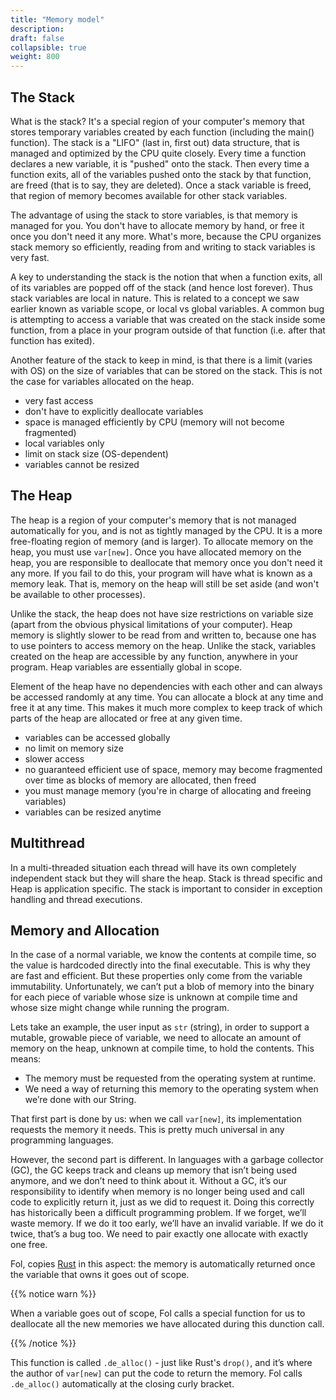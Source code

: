 ```yaml
---
title: "Memory model"
description: 
draft: false
collapsible: true
weight: 800
---
```


## The Stack

What is the stack? It's a special region of your computer's memory that stores temporary variables created by each function (including the main() function). The stack is a "LIFO" (last in, first out) data structure, that is managed and optimized by the CPU quite closely. Every time a function declares a new variable, it is "pushed" onto the stack. Then every time a function exits, all of the variables pushed onto the stack by that function, are freed (that is to say, they are deleted). Once a stack variable is freed, that region of memory becomes available for other stack variables.

The advantage of using the stack to store variables, is that memory is managed for you. You don't have to allocate memory by hand, or free it once you don't need it any more. What's more, because the CPU organizes stack memory so efficiently, reading from and writing to stack variables is very fast.

A key to understanding the stack is the notion that when a function exits, all of its variables are popped off of the stack (and hence lost forever). Thus stack variables are local in nature. This is related to a concept we saw earlier known as variable scope, or local vs global variables. A common bug is attempting to access a variable that was created on the stack inside some function, from a place in your program outside of that function (i.e. after that function has exited).

Another feature of the stack to keep in mind, is that there is a limit (varies with OS) on the size of variables that can be stored on the stack. This is not the case for variables allocated on the heap.

- very fast access
- don't have to explicitly deallocate variables
- space is managed efficiently by CPU (memory will not become fragmented)
- local variables only
- limit on stack size (OS-dependent)
- variables cannot be resized


## The Heap

The heap is a region of your computer's memory that is not managed automatically for you, and is not as tightly managed by the CPU. It is a more free-floating region of memory (and is larger). To allocate memory on the heap, you must use `var[new]`. Once you have allocated memory on the heap, you are responsible to deallocate that memory once you don't need it any more. If you fail to do this, your program will have what is known as a memory leak. That is, memory on the heap will still be set aside (and won't be available to other processes).

Unlike the stack, the heap does not have size restrictions on variable size (apart from the obvious physical limitations of your computer). Heap memory is slightly slower to be read from and written to, because one has to use pointers to access memory on the heap. Unlike the stack, variables created on the heap are accessible by any function, anywhere in your program. Heap variables are essentially global in scope.

Element of the heap have no dependencies with each other and can always be accessed randomly at any time. You can allocate a block at any time and free it at any time. This makes it much more complex to keep track of which parts of the heap are allocated or free at any given time.

- variables can be accessed globally
- no limit on memory size
- slower access
- no guaranteed efficient use of space, memory may become fragmented over time as blocks of memory are allocated, then freed
- you must manage memory (you're in charge of allocating and freeing variables)
- variables can be resized anytime

## Multithread
In a multi-threaded situation each thread will have its own completely independent stack but they will share the heap. Stack is thread specific and Heap is application specific. The stack is important to consider in exception handling and thread executions.

## Memory and Allocation

In the case of a normal variable, we know the contents at compile time, so the value is hardcoded directly into the final executable. This is why they are fast and efficient. But these properties only come from the variable immutability. Unfortunately, we can’t put a blob of memory into the binary for each piece of variable whose size is unknown at compile time and whose size might change while running the program.

Lets take an example, the user input as `str` (string), in order to support a mutable, growable piece of variable, we need to allocate an amount of memory on the heap, unknown at compile time, to hold the contents. This means:

- The memory must be requested from the operating system at runtime.
- We need a way of returning this memory to the operating system when we’re done with our String.

That first part is done by us: when we call `var[new]`, its implementation requests the memory it needs. This is pretty much universal in any programming languages.

However, the second part is different. In languages with a garbage collector (GC), the GC keeps track and cleans up memory that isn’t being used anymore, and we don’t need to think about it. Without a GC, it’s our responsibility to identify when memory is no longer being used and call code to explicitly return it, just as we did to request it. Doing this correctly has historically been a difficult programming problem. If we forget, we’ll waste memory. If we do it too early, we’ll have an invalid variable. If we do it twice, that’s a bug too. We need to pair exactly one allocate with exactly one free.

Fol, copies [Rust](https://doc.rust-lang.org/book/ch04-01-what-is-ownership.html) in this aspect: the memory is automatically returned once the variable that owns it goes out of scope. 

{{% notice warn %}}

When a variable goes out of scope, Fol calls a special function for us to deallocate all the new memories we have allocated during this dunction call. 

{{% /notice %}}


This function is called `.de_alloc()` - just like Rust's `drop()`, and it’s where the author of `var[new]` can put the code to return the memory. Fol calls `.de_alloc()` automatically at the closing curly bracket.
